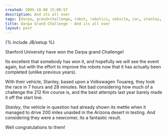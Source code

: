 ```yaml
---
created: 2005-10-08 15:08:57
description: And its all over
tags: [darpa, grand+challenge, robot, robotics, vehicle, car, stanley, stanford+university]
title: Darpa Grand Challenge - And its all over
layout: post
---
```

{% include JB/setup %}

Stanford University have won the Darpa grand Challenge!

Its excellent that somebody has won it, and hopefully we will see the event again, but with the effort to improve the robots now that it has actually been completed (unlike previous years).

With their vehicle, Stanley, based upon a Volkswagen Touareg, they took the race in 7 hours and 28 minutes. Not bad considering how much of a challenge the 212 Km course is, and the best attempts last year barely made it off the start line.

<em>Stanley</em>, the vehicle in question had already shown its mettle when it managed to drive 200 miles unaided in the Arizona desert in testing. And considering they were a newcomer, its a fantastic result.
 
Well congratulations to them!

